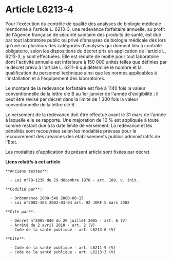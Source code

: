 # Article L6213-4

Pour l'exécution du contrôle de qualité des analyses de biologie médicale mentionné à l'article L. 6213-3, une redevance
forfaitaire annuelle, au profit de l'Agence française de sécurité sanitaire des produits de santé, est due par tout
laboratoire public ou privé d'analyses de biologie médicale dès lors qu'une ou plusieurs des catégories d'analyses qui
donnent lieu à contrôle obligatoire, selon les dispositions du décret pris en application de l'article L. 6213-3, y sont
effectuées. Elle est réduite de moitié pour tout laboratoire dont l'activité annuelle est inférieure à 150 000 unités telles
que définies par le décret prévu à l'article L. 6211-9 qui détermine le nombre et la qualification du personnel technique
ainsi que les normes applicables à l'installation et à l'équipement des laboratoires.

Le montant de la redevance forfaitaire est fixé à 1140 fois la valeur conventionnelle de la lettre clé B au 1er janvier de
l'année d'exigibilité ; il peut être révisé par décret dans la limite de 1 300 fois la valeur conventionnelle de la lettre
clé B.

Le versement de la redevance doit être effectué avant le 31 mars de l'année à laquelle elle se rapporte. Une majoration de 10
% est appliquée à toute somme restant due à la date limite de versement. La redevance et les pénalités sont recouvrées selon
les modalités prévues pour le recouvrement des créances des établissements publics administratifs de l'Etat.

Les modalités d'application du présent article sont fixées par décret.

**Liens relatifs à cet article**

	**Anciens textes**:

	  - Loi n°78-1239 du 29 décembre 1978 - art. 109, v. init.

	**Codifié par**:

	  - Ordonnance 2000-548 2000-06-15
	  - Loi n°2002-303 2002-03-04 art. 92 JORF 5 mars 2002

	**Cité par**:

	  - Décret n°2005-840 du 20 juillet 2005 - art. 6 (V)
	  - Arrêté du 2 avril 2010 - art. 2 (V)
	  - Code de la santé publique - art. L6213-6 (V)

	**Cite**:

	  - Code de la santé publique - art. L6211-9 (V)
	  - Code de la santé publique - art. L6213-3 (V)
